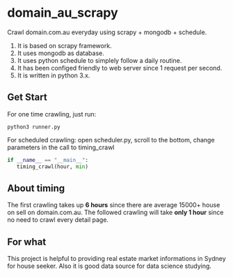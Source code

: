 # domain_au_scrapy
Crawl domain.com.au everyday using scrapy + mongodb + schedule.
 1. It is based on scrapy framework.
 2. It uses mongodb as database.
 3. It uses python schedule to simplely follow a daily routine.
 4. It has been configed friendly to web server since 1 request per second.
 5. It is written in python 3.x.

## Get Start
 For one time crawling, just run: 
 ```shell
 python3 runner.py
 ```
 For scheduled crawling:
 open scheduler.py, scroll to the bottom, change parameters in the call to timing_crawl
 ```python
 if __name__ == "__main__":
    timing_crawl(hour, min)
 ```

## About timing
The first crawling takes up **6 hours** since there are average 15000+ house on sell on domain.com.au.
The followed crawling will take **only 1 hour** since no need to crawl every detail page.

## For what
This project is helpful to providing real estate market informations in Sydney for house seeker.
Also it is good data source for data science studying.
